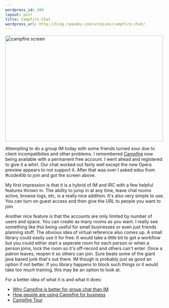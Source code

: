```yaml
--- 
wordpress_id: 204
layout: post
title: Campfire Chat
wordpress_url: http://blog.ryaneby.com/archives/campfire-chat/
---
```

<a href="http://www.flickr.com/photos/ebyryan/116869342/" title="Photo Sharing"><img src="http://static.flickr.com/26/116869342_2f22787d95.jpg" width="500" height="336" alt="campfire screen" /></a>

Attempting to do a group IM today with some friends turned sour due to client incompatibilies and other problems. I remembered <a href="http://www.campfirenow.com/">Campfire</a> now being available with a permanent free account. I went ahead and registered to give it a whirl. Our chat worked out fairly well except the new Opera preview appears to not support it. After that was over I asked edsu from #code4lib to join and got the screen above.

My first impression is that it is a hybrid of IM and IRC with a few helpful features thrown in. The ability to jump in at any time, leave chat rooms active, browse logs, etc, is a really nice addition. It's also very simple to use. You can turn on guest access and then give the URL to people you want to join.

Another nice feature is that the accounts are only limited by number of users and space. You can create as many rooms as you want. I really see something like this being useful for small businesses or even just friends planning stuff. The obvious idea of virtual reference also comes up. A small library could easily use it for free. It would take a little bit to get a workflow but you could either start a seperate room for each person or when a person joins, lock the room so it's off-record and others can't enter. Once a patron leaves, reopen it so others can join. Sure beats some of the giant java based junk that's out there. IM though is probably just as good an option if not better. If you library happens to block such things or it would take too much training, this may be an option to look at.

For a better idea of what it is and what it does:

<ul>
<li><a href="http://www.campfirenow.com/better">Why Campfire is better for group chat than IM</a></li>
<li><a href="http://www.campfirenow.com/examples">How people are using Campfire for business</a></li>
<li><a href="http://www.campfirenow.com/tour/">Campfire Tour</a></li>
</ul>
